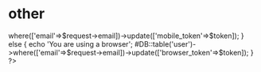 # other

<?php

$mobile  = is_numeric(strpos(strtolower($_SERVER['HTTP_USER_AGENT']),"mobile"));
$android = is_numeric(strpos(strtolower($_SERVER['HTTP_USER_AGENT']),"android"));

$token   = bin2hex(random_bytes(16)); #generates a crypto-secure 32 characters long 

if($mobile==1 OR $android==1)
{
    echo 'You are using a mobile device';
    #DB::table('user')->where(['email'=>$request->email])->update(['mobile_token'=>$token]);
}
else
{
    echo 'You are using a browser';
    #DB::table('user')->where(['email'=>$request->email])->update(['browser_token'=>$token]);
}


?>
